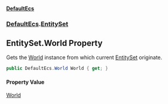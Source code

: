 #### [DefaultEcs](index.md 'index')
### [DefaultEcs](index.md#DefaultEcs 'DefaultEcs').[EntitySet](EntitySet.md 'DefaultEcs.EntitySet')
## EntitySet.World Property
Gets the [World](World.md 'DefaultEcs.World') instance from which current [EntitySet](EntitySet.md 'DefaultEcs.EntitySet') originate.  
```csharp
public DefaultEcs.World World { get; }
```
#### Property Value
[World](World.md 'DefaultEcs.World')
